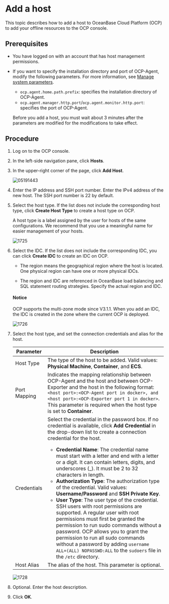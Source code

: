 # Add a host

This topic describes how to add a host to OceanBase Cloud Platform (OCP) to add your offline resources to the OCP console.

## Prerequisites

* You have logged on with an account that has host management permissions.

* If you want to specify the installation directory and port of OCP-Agent, modify the following parameters. For more information, see [Manage system parameters](../1600.system-management-features/300.manage-system-parameter/100.view-system-parameters.md).

  * `ocp.agent.home.path.prefix`: specifies the installation directory of OCP-Agent.
  * `ocp.agent.manager.http.port`/`ocp.agent.monitor.http.port`: specifies the port of OCP-Agent.

   Before you add a host, you must wait about 3 minutes after the parameters are modified for the modifications to take effect.

## Procedure

1. Log on to the OCP console.

2. In the left-side navigation pane, click **Hosts**.

3. In the upper-right corner of the page, click **Add Host**.

   ![05191443](https://obbusiness-private.oss-cn-shanghai.aliyuncs.com/doc/img/ocp/410/%E6%B7%BB%E5%8A%A0%E4%B8%BB%E6%9C%BA-1.png)

4. Enter the IP address and SSH port number. Enter the IPv4 address of the new host. The SSH port number is 22 by default.

5. Select the host type. If the list does not include the corresponding host type, click **Create Host Type** to create a host type on OCP.

   A host type is a label assigned by the user for hosts of the same configurations. We recommend that you use a meaningful name for easier management of your hosts.

   ![1725](https://obbusiness-private.oss-cn-shanghai.aliyuncs.com/doc/img/ocp/410/%E6%96%B0%E5%A2%9E%E6%9C%BA%E5%9E%8B-1.png)

6. Select the IDC. If the list does not include the corresponding IDC, you can click **Create IDC** to create an IDC on OCP.

   * The region means the geographical region where the host is located. One physical region can have one or more physical IDCs.

   * The region and IDC are referenced in OceanBase load balancing and SQL statement routing strategies. Specify the actual region and IDC.

    <main id="notice" type='notice'>
    <h4>Notice</h4>
    <p>OCP supports the multi-zone mode since V3.1.1. When you add an IDC, the IDC is created in the zone where the current OCP is deployed.</p>
    </main>

   ![1726](https://obbusiness-private.oss-cn-shanghai.aliyuncs.com/doc/img/ocp/410/%E6%96%B0%E5%A2%9E%E5%8C%BA%E5%9F%9F-1.png)

7. Select the host type, and set the connection credentials and alias for the host.

   | Parameter | Description   |
   |--------|----------|
   | Host Type | The type of the host to be added. Valid values: **Physical Machine**, **Container**, and **ECS**.     |
   | Port Mapping | Indicates the mapping relationship between OCP-Agent and the host and between OCP-Exporter and the host in the following format: `<host port>:<OCP-Agent port in docker>, and <host port>:<OCP-Exporter port 1 in docker>`. This parameter is required when the host type is set to **Container**.    |
   | Credentials | Select the credential in the password box. If no credential is available, click **Add Credential** in the drop-down list to create a connection credential for the host.  <br><ul><li>**Credential Name**: The credential name must start with a letter and end with a letter or a digit. It can contain letters, digits, and underscores (_). It must be 2 to 32 characters in length. </li><li>**Authorization Type**: The authorization type of the credential. Valid values: **Username/Password** and **SSH Private Key**. </li><li>**User Type**: The user type of the credential. SSH users with root permissions are supported. A regular user with root permissions must first be granted the permission to run sudo commands without a password. OCP allows you to grant the permission to run all sudo commands without a password by adding `username ALL=(ALL) NOPASSWD:ALL` to the `sudoers` file in the `/etc` directory. </li></ul> |
   | Host Alias | The alias of the host. This parameter is optional.     |

   ![1728](https://obbusiness-private.oss-cn-shanghai.aliyuncs.com/doc/img/ocp/410/%E6%96%B0%E5%A2%9E%E5%87%AD%E6%8D%AE-1.png)

8. Optional. Enter the host description.

9. Click **OK**.

